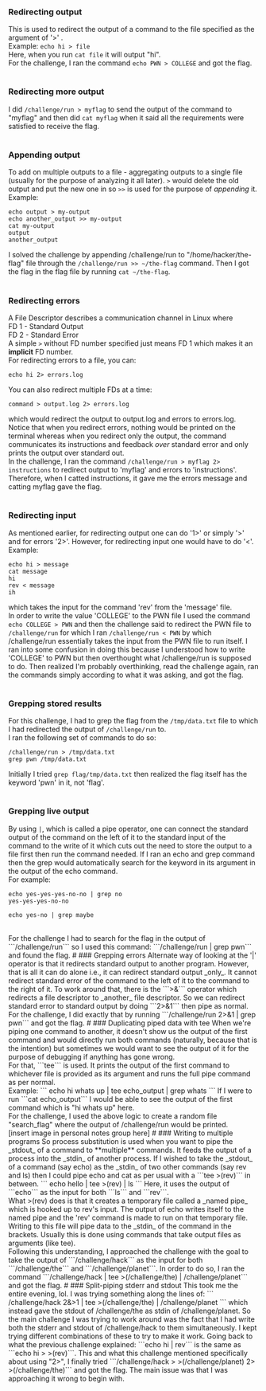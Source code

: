 ### Redirecting output
This is used to redirect the output of a command to the file specified as the argument of '>' . <br>
Example: ```echo hi > file``` <br>
Here, when you run ```cat file``` it will output "hi". <br>
For the challenge, I ran the command ```echo PWN > COLLEGE``` and got the flag.
#
### Redirecting more output
I did ```/challenge/run > myflag``` to send the output of the command to "myflag" and then did ```cat myflag``` when it said all the requirements were satisfied to receive the flag.
#
### Appending output
To add on multiple outputs to a file - aggregating outputs to a single file (usually for the purpose of analyzing it all later). `>` would delete the old output and put the new one in so `>>` is used for the purpose of _appending_ it. <br>
Example: 
```
echo output > my-output
echo another_output >> my-output
cat my-output
output
another_output
```
I solved the challenge by appending /challenge/run to "/home/hacker/the-flag" file through the ```/challenge/run >> ~/the-flag``` command. Then I got the flag in the flag file by running ```cat ~/the-flag```.
#
### Redirecting errors
A File Descriptor describes a communication channel in Linux where <br>
FD 1 - Standard Output <br>
FD 2 - Standard Error <br>
A simple `>` without FD number specified just means FD 1 which makes it an **implicit** FD number. <br>
For redirecting errors to a file, you can:
```
echo hi 2> errors.log
```
You can also redirect multiple FDs at a time:
```
command > output.log 2> errors.log
```
which would redirect the output to output.log and errors to errors.log. <br>
Notice that when you redirect errors, nothing would be printed on the terminal whereas when you redirect only the output, the command communicates its instructions and feedback _over_ standard error and only prints the output over standard out. <br>
In the challenge, I ran the command ```/challenge/run > myflag 2> instructions``` to redirect output to 'myflag' and errors to 'instructions'. Therefore, when I catted instructions, it gave me the errors message and catting myflag gave the flag.
#
### Redirecting input
As mentioned earlier, for redirecting output one can do '1>' or simply '>' and for errors '2>'. However, for redirecting input one would have to do '<'. <br>
Example:
```
echo hi > message
cat message
hi
rev < message
ih
```
which takes the input for the command 'rev' from the 'message' file. <br>
In order to write the value 'COLLEGE' to the PWN file I used the command ```echo COLLEGE > PWN``` and then the challenge said to redirect the PWN file to ```/challenge/run``` for which I ran ```/challenge/run < PWN``` by which /challenge/run essentially takes the input from the PWN file to run itself. I ran into some confusion in doing this because I understood how to write 'COLLEGE' to PWN but then overthought what /challenge/run is supposed to do. Then realized I'm probably overthinking, read the challenge again, ran the commands simply according to what it was asking, and got the flag. 
#
### Grepping stored results
For this challenge, I had to grep the flag from the ```/tmp/data.txt``` file to which I had redirected the output of ```/challenge/run``` to. <br>
I ran the following set of commands to do so:
```
/challenge/run > /tmp/data.txt
grep pwn /tmp/data.txt
```
Initially I tried ```grep flag/tmp/data.txt``` then realized the flag itself has the keyword 'pwn' in it, not 'flag'. 
#
### Grepping live output
By using ```|```, which is called a pipe operator, one can connect the standard output of the command on the left of it to the standard input of the command to the write of it which cuts out the need to store the output to a file first then run the command needed. If I ran an echo and grep command then the grep would automatically search for the keyword in its argument in the output of the echo command. <br>
For example: 
```
echo yes-yes-yes-no-no | grep no
yes-yes-yes-no-no
```

```
echo yes-no | grep maybe

```
<br>
For the challenge I had to search for the flag in the output of ```/challenge/run``` so I used this command: ```/challenge/run | grep pwn``` and found the flag.
#
### Grepping errors
Alternate way of looking at the '|' operator is that it redirects standard output to another program. However, that is all it can do alone i.e., it can redirect standard output _only_. It cannot redirect standard error of the command to the left of it to the command to the right of it. To work around that, there is the ```>&``` operator which redirects a file descriptor to _another_ file descriptor. So we can redirect standard error to standard output by doing ```2>&1``` then pipe as normal. <br>
For the challenge, I did exactly that by running ```/challenge/run 2>&1 | grep pwn``` and got the flag.
#
### Duplicating piped data with tee
When we're piping one command to another, it doesn't show us the output of the first command and would directly run both commands (naturally, because that is the intention) but sometimes we would want to see the output of it for the purpose of debugging if anything has gone wrong. <br>
For that, ```tee``` is used. It prints the output of the first command to whichever file is provided as its argument and runs the full pipe command as per normal. <br>
Example: 
```
echo hi whats up | tee echo_output | grep whats
```
If I were to run ```cat echo_output``` I would be able to see the output of the first command which is "hi whats up" here. <br>
For the challenge, I used the above logic to create a random file "search_flag" where the output of /challenge/run would be printed. <br>
[insert image in personal notes group here] 
#
### Writing to multiple programs
So process substitution is used when you want to pipe the _stdout_ of a command to **multiple** commands. It feeds the output of a process into the _stdin_ of another process. If I wished to take the _stdout_ of a command (say echo) as the _stdin_ of two other commands (say rev and ls) then I could pipe echo and cat as per usual with a ```tee >(rev)``` in between. 
```
echo hello | tee >(rev) | ls
```
Here, it uses the output of ```echo``` as the input for both ```ls``` and ```rev```.  <br>
What >(rev) does is that it creates a temporary file called a _named pipe_ which is hooked up to rev's input. The output of echo writes itself to the named pipe and the 'rev' command is made to run on that temporary file. Writing to this file will pipe data to the _stdin_ of the command in the brackets. Usually this is done using commands that take output files as arguments (like tee). <br>
Following this understanding, I approached the challenge with the goal to take the output of ```/challenge/hack``` as the input for both ```/challenge/the``` and ```/challenge/planet```. In order to do so, I ran the command ```/challenge/hack | tee >(/challenge/the) | /challenge/planet``` and got the flag.
#
### Split-piping stderr and stdout
This took me the entire evening, lol. I was trying something along the lines of:
```
/challenge/hack 2&>1 | tee >(/challenge/the) | /challenge/planet
```
which instead gave the stdout of /challenge/the as stdin of /challenge/planet. So the main challenge I was trying to work around was the fact that I had write both the stderr and stdout of /challenge/hack to them simultaneously. I kept trying different combinations of these to try to make it work. Going back to what the previous challenge explained: ```echo hi | rev``` is the same as ```echo hi > >(rev)```. This and what this challenge mentioned specifically about using "2>", I finally tried ```/challenge/hack > >(/challenge/planet) 2> >(/challenge/the)``` and got the flag. The main issue was that I was approaching it wrong to begin with.  
